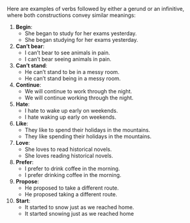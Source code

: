 
Here are examples of verbs followed by either a gerund or an infinitive, where both constructions convey similar meanings:

1. **Begin**:
	- She began to study for her exams yesterday.
	- She began studying for her exams yesterday.
1. **Can’t bear**:
	- I can’t bear to see animals in pain.
	- I can’t bear seeing animals in pain.
2. **Can’t stand**:
	- He can’t stand to be in a messy room.
	- He can’t stand being in a messy room.
3. **Continue**:
	- We will continue to work through the night.
	- We will continue working through the night.
4. **Hate**:
	- I hate to wake up early on weekends.
	- I hate waking up early on weekends.
5. **Like**:
	- They like to spend their holidays in the mountains.
	- They like spending their holidays in the mountains.
6. **Love**:
	- She loves to read historical novels.
	- She loves reading historical novels.
7. **Prefer**:
	- I prefer to drink coffee in the morning.
	- I prefer drinking coffee in the morning.
8. **Propose**:
	- He proposed to take a different route.
	- He proposed taking a different route.
9. **Start**:
	- It started to snow just as we reached home.
	- It started snowing just as we reached home

